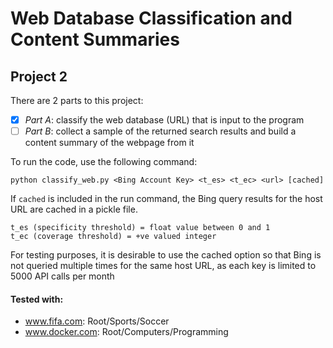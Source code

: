 # Web Database Classification and Content Summaries
## Project 2

There are 2 parts to this project:
- [x] *Part A*: classify the web database (URL) that is input to the program
- [ ] *Part B*: collect a sample of the returned search results and build a content summary of the webpage from it

To run the code, use the following command:
```shell
python classify_web.py <Bing Account Key> <t_es> <t_ec> <url> [cached]
```
If `cached` is included in the run command, the Bing query results for the host URL are cached in a pickle file.

```
t_es (specificity threshold) = float value between 0 and 1
t_ec (coverage threshold) = +ve valued integer
```

For testing purposes, it is desirable to use the cached option so that Bing is not queried multiple times for the same host URL, as each key is limited to 5000 API calls per month

#### Tested with:
- www.fifa.com: Root/Sports/Soccer
- www.docker.com: Root/Computers/Programming

